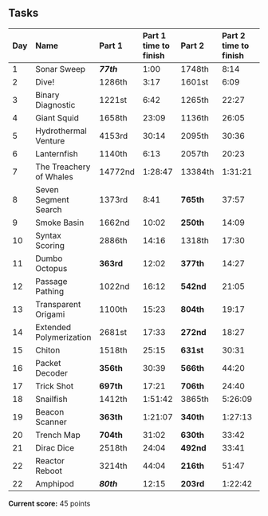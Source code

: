 ## Tasks

| Day | Name                               | Part 1 | Part 1 time to finish  | Part 2 | Part 2 time to finish | Points      | Combined runtime (ms) |
| --- | :--------------------------------- |:------ |:------------------------- |:------ | :------------------------ | :-----------| :---------------------|
| 1   | Sonar Sweep                        | ***77th***   | 			1:00 				|1748th  | 			 8:14             |     24      | 		  0.3		   |
| 2   | Dive!                       		   | 1286th   | 			3:17 				|1601st  | 			 6:09             |     0      | 		  0.1		   |
| 3   |Binary Diagnostic                   | 1221st   | 			6:42 				|1265th  | 			 22:27            |     0      | 		  ??		   |
| 4   |Giant Squid                         | 1658th   | 			23:09 				|1136th  | 			 26:05            |     0      | 		  ??		   |
| 5   |Hydrothermal Venture              | 4153rd   | 			30:14				|2095th  | 			 30:36            |     0      | 		  26		   |
| 6   |Lanternfish                       | 1140th   | 			6:13				|2057th  | 			 20:23            |     0      | 		  10.6		   |
| 7   |The Treachery of Whales           | 14772nd   | 			1:28:47				|13384th  | 			 1:31:21           |     0      | 		  ??		   |
| 8   |Seven Segment Search              | 1373rd   | 			8:41				|**765th**  | 			 37:57            |     0      | 		  ??		   |
| 9   |Smoke Basin                       | 1662nd   | 			10:02				|**250th**  | 			 14:09            |     0      | 		  ??		   |
| 10  |Syntax Scoring                      | 2886th   | 			14:16				|1318th  | 			 17:30           |     0      | 		  ??		   |
| 11  |Dumbo Octopus                       | **363rd**    | 			12:02				|**377th**  | 			 14:27           |     0      | 		  ??		   |
| 12  |Passage Pathing                     | 1022nd   | 			16:12				|**542nd**  | 			 21:05           |     0      | 		  ??		   |
| 13  |Transparent Origami                 | 1100th   | 			15:23				|**804th**  | 			 19:17           |     0      | 		  ??		   |
| 14  |Extended Polymerization             | 2681st   | 			17:33				|**272nd**  | 			 18:27           |     0      | 		  ??		   |
| 15  |Chiton                              | 1518th   | 			25:15				|**631st**  | 			 30:31           |     0      | 		  ??		   |
| 16  |Packet Decoder                      | **356th**   | 			30:39				|**566th**  | 			 44:20           |     0      | 		  ??		   |
| 17  |Trick Shot                      | **697th**   | 			17:21				|**706th**  | 			 24:40           |     0      | 		  ??		   |
| 18  |Snailfish                      | 1412th   | 			1:51:42				|3865th  | 			 5:26:09           |     0      | 		  ??		   |
| 19  |Beacon Scanner                      | **363th**   | 			1:21:07				|**340th**  | 			 1:27:13           |     0      | 		  ??		   |
| 20  |Trench Map                      | **704th**   | 			31:02				|**630th**  | 			 33:42           |     0      | 		  ??		   |
| 21  |Dirac Dice                      | 2518th   | 			24:04			|**492nd**  | 			 33:41           |     0      | 		  ??		   |
| 22  |Reactor Reboot               | 3214th   | 			44:04			|**216th**  | 			 51:47           |     0      | 		  ??		   |
| 22  |Amphipod                      | ***80th***  | 			12:15			|**203rd**  | 			 1:22:42           |     21      | 		  ??		   |


__Current score:__ 45 points
